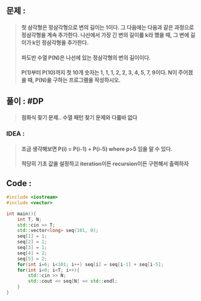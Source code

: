 ## 문제 : 
> #### 첫 삼각형은 정삼각형으로 변의 길이는 1이다. 그 다음에는 다음과 같은 과정으로 정삼각형을 계속 추가한다. 나선에서 가장 긴 변의 길이를 k라 했을 때, 그 변에 길이가 k인 정삼각형을 추가한다.
> #### 파도반 수열 P(N)은 나선에 있는 정삼각형의 변의 길이이다.
> #### P(1)부터 P(10)까지 첫 10개 숫자는 1, 1, 1, 2, 2, 3, 4, 5, 7, 9이다. N이 주어졌을 때, P(N)을 구하는 프로그램을 작성하시오.

## 풀이 : #DP
> #### 점화식 찾기 문제.. 수열 패턴 찾기 문제와 다를바 없다

### IDEA :
> #### 조금 생각해보면 P(i) = P(i-1) + P(i-5) where p>5 임을 알 수 있다.
> #### 적당히 기초 값을 설정하고 iteration이든 recursion이든 구현해서 출력하자

## Code :
```cpp
#include <iostream>
#include <vector>

int main(){
    int T, N;
    std::cin >> T;
    std::vector<long> seq(101, 0);
    seq[1] = 1;
    seq[2] = 1;
    seq[3] = 1;
    seq[4] = 2;
    seq[5] = 2;
    for(int i=6; i<101; i++) seq[i] = seq[i-1] + seq[i-5];
    for(int i=0; i<T; i++){
        std::cin >> N;
        std::cout << seq[N] << std::endl;
    }
}
```
